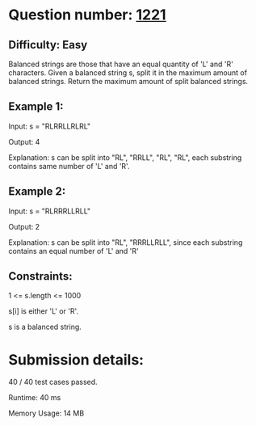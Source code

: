 # Question number: [1221](https://leetcode.com/problems/split-a-string-in-balanced-strings/)

## Difficulty: Easy
Balanced strings are those that have an equal quantity of 'L' and 'R' characters.
Given a balanced string s, split it in the maximum amount of balanced strings.
Return the maximum amount of split balanced strings.

## Example 1:
Input: s = "RLRRLLRLRL"

Output: 4

Explanation: s can be split into "RL", "RRLL", "RL", "RL", each substring contains same number of 'L' and 'R'.

## Example 2:
Input: s = "RLRRRLLRLL"

Output: 2

Explanation: s can be split into "RL", "RRRLLRLL", since each substring contains an equal number of 'L' and 'R'

## Constraints:

1 <= s.length <= 1000

s[i] is either 'L' or 'R'.

s is a balanced string.

# Submission details:

40 / 40 test cases passed.

Runtime: 40 ms

Memory Usage: 14 MB
